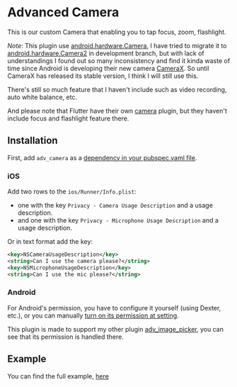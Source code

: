 
# Advanced Camera  
  
This is our custom Camera that enabling you to tap focus, zoom, flashlight.
  
*Note*: This plugin use [android.hardware.Camera]([https://developer.android.com/guide/topics/media/camera](https://developer.android.com/guide/topics/media/camera)), I have tried to migrate it to [android.hardware.Camera2]([https://developer.android.com/reference/android/hardware/camera2/package-summary](https://developer.android.com/reference/android/hardware/camera2/package-summary)) in development branch, but with lack of understandings I found out so many inconsistency and find it kinda waste of time since Android is developing their new camera [CameraX]([https://developer.android.com/training/camerax](https://developer.android.com/training/camerax)). So until CameraX has released its stable version, I think I will still use this.

There's still so much feature that I haven't include such as video recording, auto white balance, etc.

And please note that Flutter have their own [camera]([https://pub.dev/packages/camera#-changelog-tab-](https://pub.dev/packages/camera#-changelog-tab-)) plugin, but they haven't include focus and flashlight feature there.
  
## Installation  
  
First, add `adv_camera` as a [dependency in your pubspec.yaml file](https://flutter.io/using-packages/).  
  
### iOS  
  
Add two rows to the `ios/Runner/Info.plist`:  
  
* one with the key `Privacy - Camera Usage Description` and a usage description.  
* and one with the key `Privacy - Microphone Usage Description` and a usage description.  
  
Or in text format add the key:  
  
```xml  
<key>NSCameraUsageDescription</key>  
<string>Can I use the camera please?</string>  
<key>NSMicrophoneUsageDescription</key>  
<string>Can I use the mic please?</string>  
```  
  
### Android  
  
For Android's permission, you have to configure it yourself (using Dexter, etc.), or you can manually [turn on its permission at setting]([https://support.google.com/googleplay/answer/6270602?hl=en](https://support.google.com/googleplay/answer/6270602?hl=en)).

This plugin is made to support my other plugin [adv_image_picker](https://pub.dev/packages/adv_image_picker#-readme-tab-), you can see that its permission is handled there.  
  
## Example  
You can find the full example, [here]([https://github.com/ricnaaru/adv_camera/tree/master/example](https://github.com/ricnaaru/adv_camera/tree/master/example))